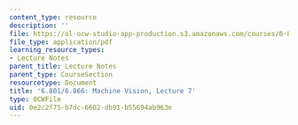 ```yaml
---
content_type: resource
description: ''
file: https://ol-ocw-studio-app-production.s3.amazonaws.com/courses/6-801-machine-vision-fall-2020/0e2c2f75b7dc6602db91b55694ab963e_MIT6_801F20_lec7.pdf
file_type: application/pdf
learning_resource_types:
- Lecture Notes
parent_title: Lecture Notes
parent_type: CourseSection
resourcetype: Document
title: '6.801/6.866: Machine Vision, Lecture 7'
type: OCWFile
uid: 0e2c2f75-b7dc-6602-db91-b55694ab963e
---
```

